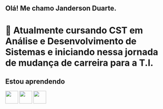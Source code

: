 ## Olá! Me chamo Janderson Duarte.
# 📖 Atualmente cursando CST em Análise e Desenvolvimento de Sistemas e iniciando nessa jornada de mudança de carreira para a T.I.

## Estou aprendendo
<img loading="lazy" src="https://cdn.jsdelivr.net/gh/devicons/devicon@latest/icons/python/python-original.svg" width="40" height="40"/> <img loading ="lazy" src="https://cdn.jsdelivr.net/gh/devicons/devicon@latest/icons/java/java-original.svg" width="40" height="40"/> <img loading="lazy" src="https://cdn.jsdelivr.net/gh/devicons/devicon/icons/linux/linux-original.svg" width="40" height="40"/>
          
